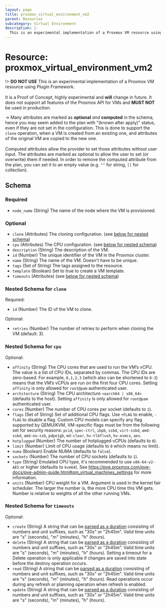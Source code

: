 ```yaml
---
layout: page
title: proxmox_virtual_environment_vm2
parent: Resources
subcategory: Virtual Environment
description: |-
  This is an experimental implementation of a Proxmox VM resource using Plugin Framework.It is a Proof of Concept, highly experimental and will change in future. It does not support all features of the Proxmox API for VMs and MUST NOT be used in production.
---
```


# Resource: proxmox_virtual_environment_vm2

!> **DO NOT USE**
This is an experimental implementation of a Proxmox VM resource using Plugin Framework.<br><br>It is a Proof of Concept, highly experimental and **will** change in future. It does not support all features of the Proxmox API for VMs and **MUST NOT** be used in production.

-> Many attributes are marked as **optional** _and_ **computed** in the schema,
hence you may seem added to the plan with "(known after apply)" status, even if they are not set in the configuration.
This is done to support the `clone` operation, when a VM is created from an existing one,
and attributes of the original VM are copied to the new one.<br><br>
Computed attributes allow the provider to set those attributes without user input.
The attributes are marked as optional to allow the user to set (or overwrite) them if needed.
In order to remove the computed attribute from the plan, you can set it to an empty value (e.g. `""` for string, `[]` for collection).




<!-- schema generated by tfplugindocs -->
## Schema

### Required

- `node_name` (String) The name of the node where the VM is provisioned.

### Optional

- `clone` (Attributes) The cloning configuration. (see [below for nested schema](#nestedatt--clone))
- `cpu` (Attributes) The CPU configuration. (see [below for nested schema](#nestedatt--cpu))
- `description` (String) The description of the VM.
- `id` (Number) The unique identifier of the VM in the Proxmox cluster.
- `name` (String) The name of the VM. Doesn't have to be unique.
- `tags` (Set of String) The tags assigned to the resource.
- `template` (Boolean) Set to true to create a VM template.
- `timeouts` (Attributes) (see [below for nested schema](#nestedatt--timeouts))

<a id="nestedatt--clone"></a>
### Nested Schema for `clone`

Required:

- `id` (Number) The ID of the VM to clone.

Optional:

- `retries` (Number) The number of retries to perform when cloning the VM (default: 3).


<a id="nestedatt--cpu"></a>
### Nested Schema for `cpu`

Optional:

- `affinity` (String) The CPU cores that are used to run the VM’s vCPU. The value is a list of CPU IDs, separated by commas. The CPU IDs are zero-based.  For example, `0,1,2,3` (which also can be shortened to `0-3`) means that the VM’s vCPUs are run on the first four CPU cores. Setting `affinity` is only allowed for `root@pam` authenticated user.
- `architecture` (String) The CPU architecture `<aarch64 | x86_64>` (defaults to the host). Setting `affinity` is only allowed for `root@pam` authenticated user.
- `cores` (Number) The number of CPU cores per socket (defaults to `1`).
- `flags` (Set of String) Set of additional CPU flags. Use `+FLAG` to enable, `-FLAG` to disable a flag. Custom CPU models can specify any flag supported by QEMU/KVM, VM-specific flags must be from the following set for security reasons: `pcid`, `spec-ctrl`, `ibpb`, `ssbd`, `virt-ssbd`, `amd-ssbd`, `amd-no-ssb`, `pdpe1gb`, `md-clear`, `hv-tlbflush`, `hv-evmcs`, `aes`.
- `hotplugged` (Number) The number of hotplugged vCPUs (defaults to `0`).
- `limit` (Number) Limit of CPU usage (defaults to `0` which means no limit).
- `numa` (Boolean) Enable NUMA (defaults to `false`).
- `sockets` (Number) The number of CPU sockets (defaults to `1`).
- `type` (String) Emulated CPU type, it's recommended to use `x86-64-v2-AES` or higher (defaults to `kvm64`). See https://pve.proxmox.com/pve-docs/pve-admin-guide.html#qm_virtual_machines_settings for more information.
- `units` (Number) CPU weight for a VM. Argument is used in the kernel fair scheduler. The larger the number is, the more CPU time this VM gets. Number is relative to weights of all the other running VMs.


<a id="nestedatt--timeouts"></a>
### Nested Schema for `timeouts`

Optional:

- `create` (String) A string that can be [parsed as a duration](https://pkg.go.dev/time#ParseDuration) consisting of numbers and unit suffixes, such as "30s" or "2h45m". Valid time units are "s" (seconds), "m" (minutes), "h" (hours).
- `delete` (String) A string that can be [parsed as a duration](https://pkg.go.dev/time#ParseDuration) consisting of numbers and unit suffixes, such as "30s" or "2h45m". Valid time units are "s" (seconds), "m" (minutes), "h" (hours). Setting a timeout for a Delete operation is only applicable if changes are saved into state before the destroy operation occurs.
- `read` (String) A string that can be [parsed as a duration](https://pkg.go.dev/time#ParseDuration) consisting of numbers and unit suffixes, such as "30s" or "2h45m". Valid time units are "s" (seconds), "m" (minutes), "h" (hours). Read operations occur during any refresh or planning operation when refresh is enabled.
- `update` (String) A string that can be [parsed as a duration](https://pkg.go.dev/time#ParseDuration) consisting of numbers and unit suffixes, such as "30s" or "2h45m". Valid time units are "s" (seconds), "m" (minutes), "h" (hours).
